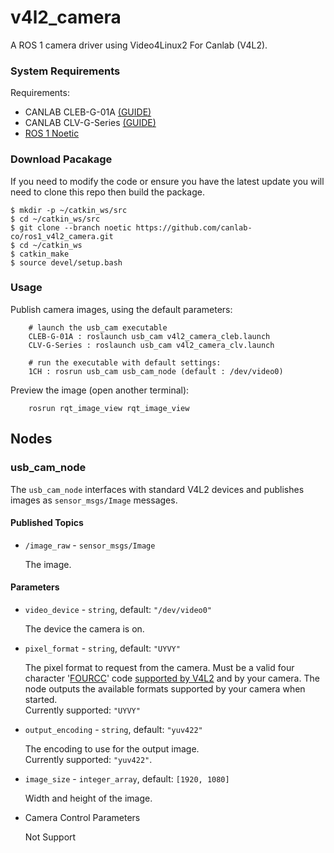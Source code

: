 # v4l2_camera

A ROS 1 camera driver using Video4Linux2 For Canlab (V4L2).

### System Requirements

Requirements:
  * CANLAB CLEB-G-01A [(GUIDE)](https://can-lab.atlassian.net/wiki/spaces/RDC/pages/463274142/CLEB-G-01A+User+guide)
  * CANLAB CLV-G-Series [(GUIDE)](https://can-lab.atlassian.net/wiki/spaces/RDC/pages/464913242/CLV-G-Series+User+guide)
  * [ROS 1 Noetic](http://wiki.ros.org/noetic/Installation/Ubuntu)

### Download Pacakage
If you need to modify the code or ensure you have the latest update you will need to clone this repo then build the package.

    $ mkdir -p ~/catkin_ws/src
    $ cd ~/catkin_ws/src
    $ git clone --branch noetic https://github.com/canlab-co/ros1_v4l2_camera.git
    $ cd ~/catkin_ws
    $ catkin_make
    $ source devel/setup.bash

### Usage
Publish camera images, using the default parameters:

        # launch the usb_cam executable
        CLEB-G-01A : roslaunch usb_cam v4l2_camera_cleb.launch
        CLV-G-Series : roslaunch usb_cam v4l2_camera_clv.launch
        
        # run the executable with default settings:        
        1CH : rosrun usb_cam usb_cam_node (default : /dev/video0)
Preview the image (open another terminal):

        rosrun rqt_image_view rqt_image_view

## Nodes

### usb_cam_node

The `usb_cam_node` interfaces with standard V4L2 devices and
publishes images as `sensor_msgs/Image` messages.

#### Published Topics

* `/image_raw` - `sensor_msgs/Image`

    The image.

#### Parameters

* `video_device` - `string`, default: `"/dev/video0"`

    The device the camera is on.

* `pixel_format` - `string`, default: `"UYVY"`

    The pixel format to request from the camera. Must be a valid four
    character '[FOURCC](http://fourcc.org/)' code [supported by
    V4L2](https://linuxtv.org/downloads/v4l-dvb-apis/uapi/v4l/videodev.html)
    and by your camera. The node outputs the available formats
    supported by your camera when started.  
    Currently supported: `"UYVY"`

* `output_encoding` - `string`, default: `"yuv422"`

    The encoding to use for the output image.  
    Currently supported: `"yuv422"`.  
  
* `image_size` - `integer_array`, default: `[1920, 1080]`

    Width and height of the image.

* Camera Control Parameters

    Not Support
